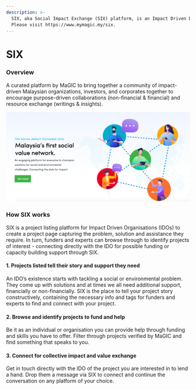 ```yaml
---
description: >-
  SIX, aka Social Impact Exchange (SIX) platform, is an Impact Driven Directory.
  Please visit https://www.mymagic.my/six.
---
```


# SIX

### Overview

A curated platform by MaGIC to bring together a community of impact-driven Malaysian organizations, investors, and corporates together to encourage purpose-driven collaborations \(non-financial & financial\) and resource exchange \(writings & insights\).    


![](../../.gitbook/assets/screenshot-2021-05-31-at-10.35.57-am.png)

### How SIX works

SIX is a project listing platform for Impact Driven Organisations \(IDOs\) to create a project page capturing the problem, solution and assistance they require. In turn, funders and experts can browse through to identify projects of interest - connecting directly with the IDO for possible funding or capacity building support through SIX.

#### **1.  Projects listed tell their story and support they need** 

An IDO’s existence starts with tackling a social or environmental problem. They come up with solutions and at times we all need additional support, financially or non-financially. SIX is the place to tell your project story constructively, containing the necessary info and tags for funders and experts to find and connect with your project.

#### **2. Browse and identify projects to fund and help** 

Be it as an individual or organisation you can provide help through funding and skills you have to offer. Filter through projects verified by MaGIC and find something that speaks to you.

#### **3. Connect for collective impact and value exchange** 

Get in touch directly with the IDO of the project you are interested in to lend a hand. Drop them a message via SIX to connect and continue the conversation on any platform of your choice. 



### 

### 

  
  
  






